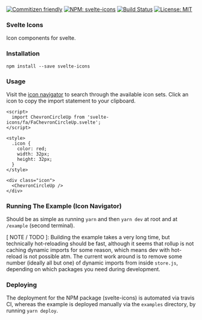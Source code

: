 [![Commitizen friendly](https://img.shields.io/badge/commitizen-friendly-brightgreen.svg)](http://commitizen.github.io/cz-cli/)
[![NPM: svelte-icons](https://badge.fury.io/js/svelte-icons.svg)](https://www.npmjs.com/package/svelte-icons)
[![Build Status](https://travis-ci.org/introvertuous/svelte-icons.svg?branch=master)](https://travis-ci.org/introvertuous/svelte-icons)
[![License: MIT](https://img.shields.io/badge/License-MIT-yellow.svg)](https://opensource.org/licenses/MIT)

### Svelte Icons

Icon components for svelte.

### Installation

```
npm install --save svelte-icons
```

### Usage

Visit the [icon navigator](https://svelte-icons.vercel.app/) to search through the available icon sets.
Click an icon to copy the import statement to your clipboard.

```
<script>
  import ChevronCircleUp from 'svelte-icons/fa/FaChevronCircleUp.svelte';
</script>

<style>
  .icon {
    color: red;
    width: 32px;
    height: 32px;
  }
</style>

<div class="icon">
  <ChevronCircleUp />
</div>
```

### Running The Example (Icon Navigator)

Should be as simple as running `yarn` and then `yarn dev` at root and at `/example` (second terminal).

[ NOTE / TODO ]: Building the example takes a very long time, but technically hot-reloading should be fast, although it seems that rollup is not caching dynamic imports for some reason, which means dev with hot-reload is not possible atm. The current work around is to remove some number (ideally all but one) of dynamic imports from inside `store.js`, depending on which packages you need during development.

### Deploying

The deployment for the NPM package (svelte-icons) is automated via travis CI, whereas the example is deployed manually via the `examples` directory, by running `yarn deploy`.
